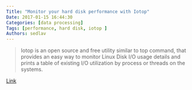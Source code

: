 ```yaml
---
Title: "Monitor your hard disk performance with Iotop"
Date: 2017-01-15 16:44:30
Categories: [data processing]
Tags: [performance, hard disk, iotop ]
Authors: sedlav
---
```


> Iotop is an open source and free utility similar to top command, that provides an easy way to monitor Linux Disk I/O usage details and prints a table of existing I/O utilization by process or threads on the systems.

[Link](http://www.tecmint.com/iotop-monitor-linux-disk-io-activity-per-process/)
